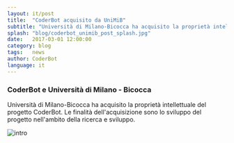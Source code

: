 ```yaml
---
layout: it/post
title:  "CoderBot acquisito da UniMiB"
subtitle: "Università di Milano-Bicocca ha acquisito la proprietà intellettuale del progetto CoderBot."
splash: "blog/coderbot_unimib_post_splash.jpg"
date:   2017-03-01 12:00:00
category: blog
tags:   news
author: CoderBot
language: it
---
```


### CoderBot e Università di Milano - Bicocca
Università di Milano-Bicocca ha acquisito la proprietà intellettuale del progetto CoderBot.
Le finalità dell'acquisizione sono lo sviluppo del progetto nell'ambito della ricerca e sviluppo.

![intro]({{site.baseurl}}/img/blog/coderbot_unimib_post_splash.jpg)
